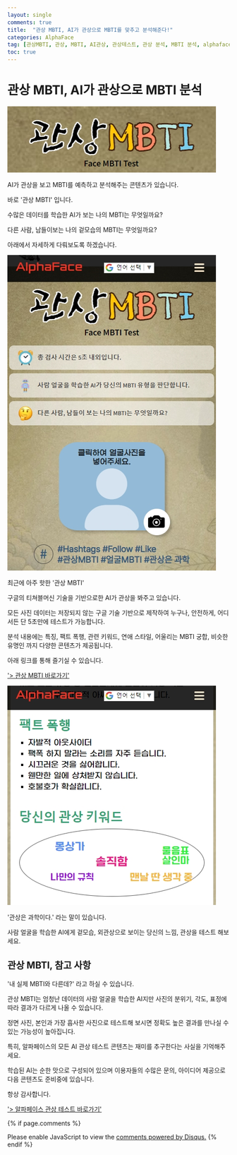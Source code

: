 ```yaml
---
layout: single
comments: true
title:  "관상 MBTI, AI가 관상으로 MBTI를 맞추고 분석해준다!"
categories: AlphaFace
tag: [관상MBTI, 관상, MBTI, AI관상, 관상테스트, 관상 분석, MBTI 분석, alphaface]
toc: true
---
```



  <!-- Google addsense -->
  <script async src="https://pagead2.googlesyndication.com/pagead/js/adsbygoogle.js?client=ca-pub-2367691231152778"
    crossorigin="anonymous"></script>
  <!-- 상단 2개 -->
  <ins class="adsbygoogle" style="display:block" data-ad-client="ca-pub-2367691231152778" data-ad-slot="7442206282"
    data-ad-format="auto" data-full-width-responsive="true"></ins>
  <script>
    (adsbygoogle = window.adsbygoogle || []).push({});
  </script>


# 관상 MBTI, AI가 관상으로 MBTI 분석

![facembti_page](/assets/img/35-5.jpg)

AI가 관상을 보고 MBTI를 예측하고 분석해주는 콘텐츠가 있습니다.

바로 '관상 MBTI' 입니다.

수많은 데이터를 학습한 AI가 보는 나의 MBTI는 무엇일까요?

다른 사람, 남들이보는 나의 겉모습의 MBTI는 무엇일까요?

아래에서 자세하게 다뤄보도록 하겠습니다.



![facembti_page](/assets/img/35-2.jpg)

최근에 아주 핫한 '관상 MBTI'

구글의 티쳐블머신 기술을 기반으로한 AI가 관상을 봐주고 있습니다.

모든 사진 데이터는 저장되지 않는 구글 기술 기반으로 제작하여 누구나, 안전하게, 어디서든 단 5초만에 테스트가 가능합니다.

분석 내용에는 특징, 팩트 폭행, 관련 키워드, 연애 스타일, 어울리는 MBTI 궁합, 비슷한 유명인 까지 다양한 콘텐츠가 제공됩니다.

아래 링크를 통해 즐기실 수 있습니다.

<a href="https://alphaface-ai.com/facembti/">'> 관상 MBTI 바로가기'</a>


![facembti_page](/assets/img/37-1.jpg)

'관상은 과학이다.' 라는 말이 있습니다.

사람 얼굴을 학습한 AI에게 겉모습, 외관상으로 보이는 당신의 느낌, 관상을 테스트 해보세요.



## 관상 MBTI, 참고 사항

'내 실제 MBTI와 다른데?' 라고 하실 수 있습니다.

관상 MBTI는 엄청난 데이터의 사람 얼굴을 학습한 AI지만 사진의 분위기, 각도, 표정에 따라 결과가 다르게 나올 수 있습니다.

정면 사진, 본인과 가장 흡사한 사진으로 테스트해 보시면 정확도 높은 결과를 만나실 수 있는 가능성이 높아집니다.

특히, 알파페이스의 모든 AI 관상 테스트 콘텐츠는 재미를 추구한다는 사실을 기억해주세요.

학습된 AI는 순한 맛으로 구성되어 있으며 이용자들의 수많은 문의, 아이디어 제공으로 다음 콘텐츠도 준비중에 있습니다.

항상 감사합니다.

<a href="https://alphaface-ai.com/">'> 알파페이스 관상 테스트 바로가기'</a>


  <!-- Google addsense -->
  <script async src="https://pagead2.googlesyndication.com/pagead/js/adsbygoogle.js?client=ca-pub-2367691231152778"
    crossorigin="anonymous"></script>
  <!-- alphaface.footer.add -->
  <ins class="adsbygoogle" style="display:block" data-ad-client="ca-pub-2367691231152778" data-ad-slot="8141421734"
    data-ad-format="auto" data-full-width-responsive="true"></ins>
  <script>
    (adsbygoogle = window.adsbygoogle || []).push({});
  </script>


{% if page.comments %}
<div id="disqus_thread"></div>
<script>
    /**
    *  RECOMMENDED CONFIGURATION VARIABLES: EDIT AND UNCOMMENT THE SECTION BELOW TO INSERT DYNAMIC VALUES FROM YOUR PLATFORM OR CMS.
    *  LEARN WHY DEFINING THESE VARIABLES IS IMPORTANT: https://disqus.com/admin/universalcode/#configuration-variables    */
    
    var disqus_config = function () {
    this.page.url = "{{ page.url | absolute_url }};";  // Replace PAGE_URL with your page's canonical URL variable
    this.page.identifier = "{{ page.id }}";; // Replace PAGE_IDENTIFIER with your page's unique identifier variable
    };
    
    (function() { // DON'T EDIT BELOW THIS LINE
    var d = document, s = d.createElement('script');
    s.src = 'https://alphafaceblog.disqus.com/embed.js';
    s.setAttribute('data-timestamp', +new Date());
    (d.head || d.body).appendChild(s);
    })();
</script>
<noscript>Please enable JavaScript to view the <a href="https://disqus.com/?ref_noscript">comments powered by Disqus.</a></noscript>
{% endif %}